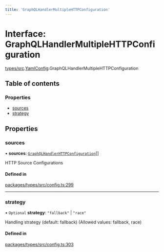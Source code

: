 ```yaml
---
title: 'GraphQLHandlerMultipleHTTPConfiguration'
---
```


# Interface: GraphQLHandlerMultipleHTTPConfiguration

[types/src](../modules/types_src).[YamlConfig](../modules/types_src.YamlConfig).GraphQLHandlerMultipleHTTPConfiguration

## Table of contents

### Properties

- [sources](types_src.YamlConfig.GraphQLHandlerMultipleHTTPConfiguration#sources)
- [strategy](types_src.YamlConfig.GraphQLHandlerMultipleHTTPConfiguration#strategy)

## Properties

### sources

• **sources**: [`GraphQLHandlerHTTPConfiguration`](types_src.YamlConfig.GraphQLHandlerHTTPConfiguration)[]

HTTP Source Configurations

#### Defined in

[packages/types/src/config.ts:299](https://github.com/Urigo/graphql-mesh/blob/master/packages/types/src/config.ts#L299)

___

### strategy

• `Optional` **strategy**: ``"fallback"`` \| ``"race"``

Handling strategy (default: fallback) (Allowed values: fallback, race)

#### Defined in

[packages/types/src/config.ts:303](https://github.com/Urigo/graphql-mesh/blob/master/packages/types/src/config.ts#L303)
